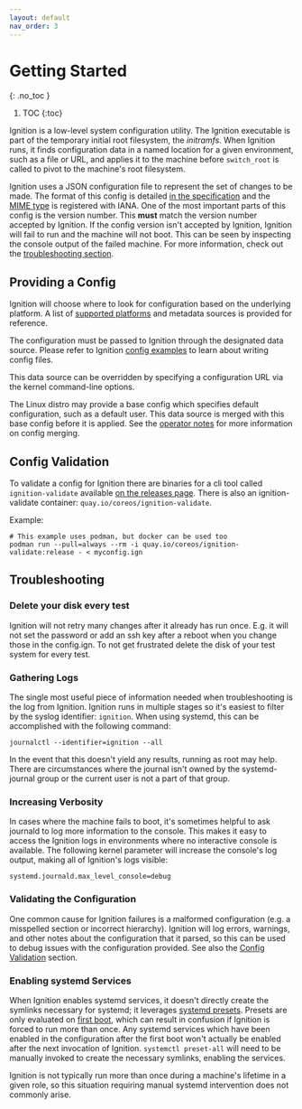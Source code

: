 ```yaml
---
layout: default
nav_order: 3
---
```


# Getting Started
{: .no_toc }

1. TOC
{:toc}

Ignition is a low-level system configuration utility. The Ignition executable is part of the temporary initial root filesystem, the *initramfs*. When Ignition runs, it finds configuration data in a named location for a given environment, such as a file or URL, and applies it to the machine before `switch_root` is called to pivot to the machine's root filesystem.

Ignition uses a JSON configuration file to represent the set of changes to be made. The format of this config is detailed [in the specification][configspec] and the [MIME type][mime] is registered with IANA. One of the most important parts of this config is the version number. This **must** match the version number accepted by Ignition. If the config version isn't accepted by Ignition, Ignition will fail to run and the machine will not boot. This can be seen by inspecting the console output of the failed machine. For more information, check out the [troubleshooting section][troubleshooting].

## Providing a Config

Ignition will choose where to look for configuration based on the underlying platform. A list of [supported platforms][platforms] and metadata sources is provided for reference.

The configuration must be passed to Ignition through the designated data source. Please refer to Ignition [config examples][examples] to learn about writing config files.

This data source can be overridden by specifying a configuration URL via the kernel command-line options.

The Linux distro may provide a base config which specifies default configuration, such as a default user. This data source is merged with this base config before it is applied. See the [operator notes][operator-notes] for more information on config merging.

## Config Validation

To validate a config for Ignition there are binaries for a cli tool called `ignition-validate` available [on the releases page][releases]. There is also an ignition-validate container: `quay.io/coreos/ignition-validate`.

Example:
```
# This example uses podman, but docker can be used too
podman run --pull=always --rm -i quay.io/coreos/ignition-validate:release - < myconfig.ign
```

## Troubleshooting

### Delete your disk every test

Ignition will not retry many changes after it already has run once. E.g. it
will not set the password or add an ssh key after a reboot when you change
those in the config.ign. To not get frustrated delete the disk of your test
system for every test.

### Gathering Logs

The single most useful piece of information needed when troubleshooting is the log from Ignition. Ignition runs in multiple stages so it's easiest to filter by the syslog identifier: `ignition`. When using systemd, this can be accomplished with the following command:

```
journalctl --identifier=ignition --all
```

In the event that this doesn't yield any results, running as root may help. There are circumstances where the journal isn't owned by the systemd-journal group or the current user is not a part of that group.

### Increasing Verbosity

In cases where the machine fails to boot, it's sometimes helpful to ask journald to log more information to the console. This makes it easy to access the Ignition logs in environments where no interactive console is available. The following kernel parameter will increase the console's log output, making all of Ignition's logs visible:

```
systemd.journald.max_level_console=debug
```

### Validating the Configuration

One common cause for Ignition failures is a malformed configuration (e.g. a misspelled section or incorrect hierarchy). Ignition will log errors, warnings, and other notes about the configuration that it parsed, so this can be used to debug issues with the configuration provided. See also the [Config Validation](#config-validation) section.

### Enabling systemd Services

When Ignition enables systemd services, it doesn't directly create the symlinks necessary for systemd; it leverages [systemd presets][preset]. Presets are only evaluated on [first boot][conditions], which can result in confusion if Ignition is forced to run more than once. Any systemd services which have been enabled in the configuration after the first boot won't actually be enabled after the next invocation of Ignition. `systemctl preset-all` will need to be manually invoked to create the necessary symlinks, enabling the services.

Ignition is not typically run more than once during a machine's lifetime in a given role, so this situation requiring manual systemd intervention does not commonly arise.

[conditions]: https://www.freedesktop.org/software/systemd/man/systemd.unit.html#ConditionFirstBoot=
[configspec]: specs.md
[examples]: examples.md
[mime]: http://www.iana.org/assignments/media-types/application/vnd.coreos.ignition+json
[operator-notes]: operator-notes.md
[releases]: https://github.com/coreos/ignition/releases
[platforms]: supported-platforms.md
[preset]: https://www.freedesktop.org/software/systemd/man/systemd.preset.html
[troubleshooting]: #troubleshooting
